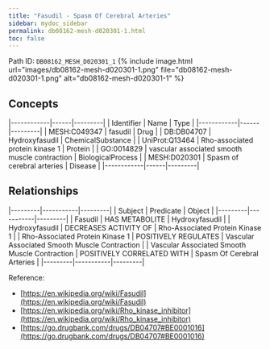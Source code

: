```yaml
---
title: "Fasudil - Spasm Of Cerebral Arteries"
sidebar: mydoc_sidebar
permalink: db08162-mesh-d020301-1.html
toc: false 
---
```



Path ID: `DB08162_MESH_D020301_1`
{% include image.html url="images/db08162-mesh-d020301-1.png" file="db08162-mesh-d020301-1.png" alt="db08162-mesh-d020301-1" %}

## Concepts

|------------|------|---------|
| Identifier | Name | Type    |
|------------|------|---------|
| MESH:C049347 | fasudil | Drug |
| DB:DB04707 | Hydroxyfasudil | ChemicalSubstance |
| UniProt:Q13464 | Rho-associated protein kinase 1 | Protein |
| GO:0014829 | vascular associated smooth muscle contraction | BiologicalProcess |
| MESH:D020301 | Spasm of cerebral arteries | Disease |
|------------|------|---------|

## Relationships

|---------|-----------|---------|
| Subject | Predicate | Object  |
|---------|-----------|---------|
| Fasudil | HAS METABOLITE | Hydroxyfasudil |
| Hydroxyfasudil | DECREASES ACTIVITY OF | Rho-Associated Protein Kinase 1 |
| Rho-Associated Protein Kinase 1 | POSITIVELY REGULATES | Vascular Associated Smooth Muscle Contraction |
| Vascular Associated Smooth Muscle Contraction | POSITIVELY CORRELATED WITH | Spasm Of Cerebral Arteries |
|---------|-----------|---------|

Reference: 
  - [https://en.wikipedia.org/wiki/Fasudil](https://en.wikipedia.org/wiki/Fasudil)
  - [https://en.wikipedia.org/wiki/Rho_kinase_inhibitor](https://en.wikipedia.org/wiki/Rho_kinase_inhibitor)
  - [https://go.drugbank.com/drugs/DB04707#BE0001016](https://go.drugbank.com/drugs/DB04707#BE0001016)
